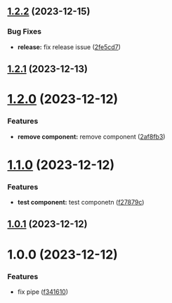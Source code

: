 ## [1.2.2](https://github.com/learning-tutor/learning-tutor-apps/compare/v1.2.1...v1.2.2) (2023-12-15)


### Bug Fixes

* **release:** fix release issue ([2fe5cd7](https://github.com/learning-tutor/learning-tutor-apps/commit/2fe5cd7600cc8574e6e4b790f86feadb3003086d))

## [1.2.1](https://github.com/danillotorresdev/learning-tutor-apps/compare/v1.2.0...v1.2.1) (2023-12-13)

# [1.2.0](https://github.com/danillotorresdev/learning-tutor-apps/compare/v1.1.0...v1.2.0) (2023-12-12)


### Features

* **remove component:** remove component ([2af8fb3](https://github.com/danillotorresdev/learning-tutor-apps/commit/2af8fb32840a9b8c437a32fe4079b6f122b5b3b8))

# [1.1.0](https://github.com/danillotorresdev/learning-tutor-apps/compare/v1.0.1...v1.1.0) (2023-12-12)


### Features

* **test component:** test componetn ([f27879c](https://github.com/danillotorresdev/learning-tutor-apps/commit/f27879c2998d1376d6915dcf8dc496ee803830e1))

## [1.0.1](https://github.com/danillotorresdev/learning-tutor-apps/compare/v1.0.0...v1.0.1) (2023-12-12)

# 1.0.0 (2023-12-12)


### Features

* fix pipe ([f341610](https://github.com/danillotorresdev/learning-tutor-apps/commit/f34161031dff744b9b4b2c5e48243f240a725443))
